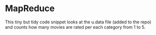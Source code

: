 # MapReduce
This tiny but tidy code snippet looks at the u.data file (added to the repo) and counts how many movies are rated per each category from 1 to 5.


